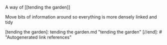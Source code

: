 A way of [[tending the garden]]

Move bits of information around so everything is more densely linked and tidy

[//begin]: # "Autogenerated link references for markdown compatibility"
[tending the garden]: tending the garden.md "tending the garden"
[//end]: # "Autogenerated link references"